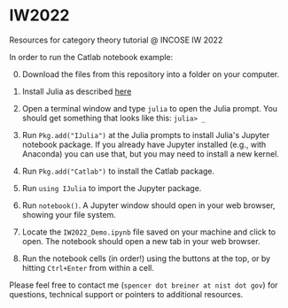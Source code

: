 # IW2022
Resources for category theory tutorial @ INCOSE IW 2022

In order to run the Catlab notebook example:

0. Download the files from this repository into a folder on your computer.

1. Install Julia as described [here](https://julialang.org/downloads/)

2. Open a terminal window and type `julia` to open the Julia prompt. You should get something that looks like this:
		```
		julia> _
		```

3. Run `Pkg.add("IJulia")` at the Julia prompts to install Julia's Jupyter notebook package. If you already have Jupyter installed (e.g., with Anaconda) you can use that, but you may need to install a new kernel.

4. Run `Pkg.add("Catlab")` to install the Catlab package.

5. Run `using IJulia` to import the Jupyter package.

6. Run `notebook()`. A Jupyter window should open in your web browser, showing your file system.

7. Locate the `IW2022_Demo.ipynb` file saved on your machine and click to open. The notebook should open a new tab in your web browser.

8. Run the notebook cells (in order!) using the buttons at the top, or by hitting `Ctrl+Enter` from within a cell.

Please feel free to contact me (`spencer dot breiner at nist dot gov`) for questions, technical support or pointers to additional resources.
